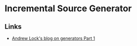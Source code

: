 # Incremental Source Generator

## Links

- [Andrew Lock's blog on generators Part 1](https://andrewlock.net/creating-a-source-generator-part-1-creating-an-incremental-source-generator/)